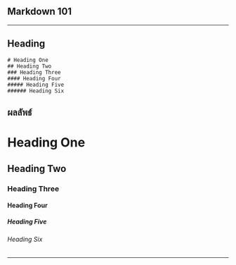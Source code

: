 ## Markdown 101

---
## Heading
```
# Heading One
## Heading Two
### Heading Three
#### Heading Four
##### Heading Five
###### Heading Six
```
## ผลลัพธ์
# Heading One
## Heading Two
### Heading Three
#### Heading Four
##### Heading Five
###### Heading Six
---